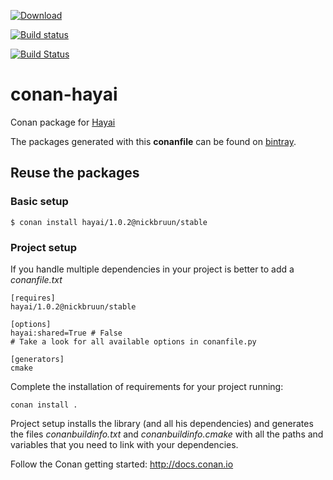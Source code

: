 [![Download](https://api.bintray.com/packages/nickbruun/conan/hayai%3Anickbruun/images/download.svg)](https://bintray.com/nickbruun/conan/hayai%3Anickbruun/_latestVersion)

[![Build status](https://ci.appveyor.com/api/projects/status/github/nickbruun/conan-hayai?svg=true)](https://ci.appveyor.com/project/nickbruun/conan-hayai)

[![Build Status](https://travis-ci.org/nickbruun/conan-hayai.svg)](https://travis-ci.org/nickbruun/conan-hayai)

# conan-hayai

Conan package for [Hayai](https://github.com/nickbruun/hayai)

The packages generated with this **conanfile** can be found on [bintray](https://bintray.com/nickbruuny).

## Reuse the packages

### Basic setup

    $ conan install hayai/1.0.2@nickbruun/stable

### Project setup

If you handle multiple dependencies in your project is better to add a *conanfile.txt*

    [requires]
    hayai/1.0.2@nickbruun/stable

    [options]
    hayai:shared=True # False
    # Take a look for all available options in conanfile.py

    [generators]
    cmake

Complete the installation of requirements for your project running:</small></span>

    conan install .

Project setup installs the library (and all his dependencies) and generates the files *conanbuildinfo.txt* and *conanbuildinfo.cmake*
with all the paths and variables that you need to link with your dependencies.

Follow the Conan getting started: http://docs.conan.io
